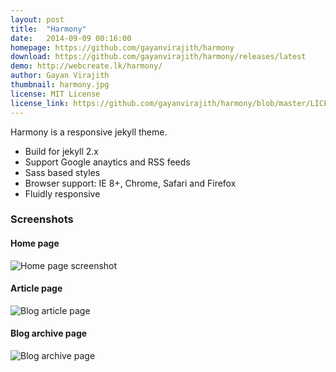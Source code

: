 ```yaml
---
layout: post
title:  "Harmony"
date:   2014-09-09 00:16:00
homepage: https://github.com/gayanvirajith/harmony
download: https://github.com/gayanvirajith/harmony/releases/latest
demo: http://webcreate.lk/harmony/
author: Gayan Virajith
thumbnail: harmony.jpg
license: MIT License
license_link: https://github.com/gayanvirajith/harmony/blob/master/LICENSE.md
---
```


Harmony is a responsive jekyll theme.

- Build for jekyll 2.x
- Support Google anaytics and RSS feeds
- Sass based styles
- Browser support: IE 8+, Chrome, Safari and Firefox
- Fluidly responsive

### Screenshots

#### Home page

![Home page screenshot](https://raw.githubusercontent.com/gayanvirajith/harmony/master/assets/css/images/harmony-home-page.png "Desktop screen")

#### Article page

![Blog article page](https://raw.githubusercontent.com/gayanvirajith/harmony/master/assets/css/images/harmony.png "Blog article page")

#### Blog archive page 

![Blog archive page](https://raw.githubusercontent.com/gayanvirajith/harmony/master/assets/css/images/harmony-blog-page.png "Blog archive page")

